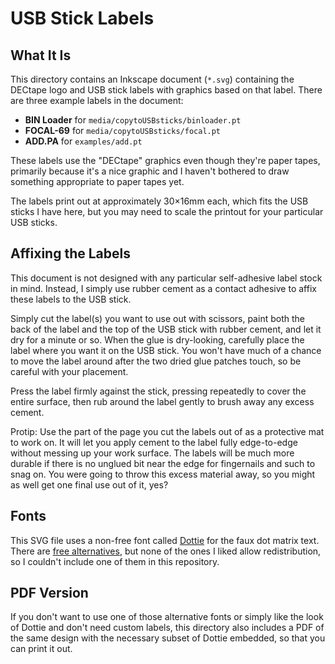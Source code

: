 # USB Stick Labels

## What It Is

This directory contains an Inkscape document (`*.svg`) containing the
DECtape logo and USB stick labels with graphics based on that label.
There are three example labels in the document:

*   **BIN Loader** for `media/copytoUSBsticks/binloader.pt`
*   **FOCAL-69** for `media/copytoUSBsticks/focal.pt`
*   **ADD.PA** for `examples/add.pt`

These labels use the "DECtape" graphics even though they're paper tapes,
primarily because it's a nice graphic and I haven't bothered to draw
something appropriate to paper tapes yet.

The labels print out at approximately 30×16mm each, which fits the USB
sticks I have here, but you may need to scale the printout for your
particular USB sticks.


## Affixing the Labels

This document is not designed with any particular self-adhesive label
stock in mind. Instead, I simply use rubber cement as a contact adhesive
to affix these labels to the USB stick.

Simply cut the label(s) you want to use out with scissors, paint both
the back of the label and the top of the USB stick with rubber cement,
and let it dry for a minute or so. When the glue is dry-looking,
carefully place the label where you want it on the USB stick. You won't
have much of a chance to move the label around after the two dried glue
patches touch, so be careful with your placement.

Press the label firmly against the stick, pressing repeatedly to cover
the entire surface, then rub around the label gently to brush away any
excess cement.

Protip: Use the part of the page you cut the labels out of as a
protective mat to work on. It will let you apply cement to the label
fully edge-to-edge without messing up your work surface. The labels will
be much more durable if there is no unglued bit near the edge for
fingernails and such to snag on. You were going to throw this excess
material away, so you might as well get one final use out of it, yes?


## Fonts

This SVG file uses a non-free font called [Dottie][font] for the faux
dot matrix text. There are [free alternatives][alt], but none of the
ones I liked allow redistribution, so I couldn't include one of them in
this repository.

[font]: https://www.fonts.com/font/ingrimayne-type/dottie/regular
[alt]:  http://www.1001fonts.com/digital+dot-matrix-fonts.html


## PDF Version

If you don't want to use one of those alternative fonts or simply like
the look of Dottie and don't need custom labels, this directory also
includes a PDF of the same design with the necessary subset of Dottie
embedded, so that you can print it out.
